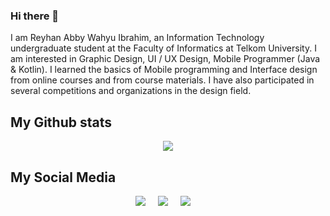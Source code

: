 ### Hi there 👋

<body>
  
I am Reyhan Abby Wahyu Ibrahim, an Information Technology undergraduate student at the Faculty of Informatics at Telkom University. I am interested in Graphic Design, UI / UX Design, Mobile Programmer (Java & Kotlin). I learned the basics of Mobile programming and Interface design from online courses and from course materials. I have also participated in several competitions and organizations in the design field.
  
## My Github stats
<p align='center'>
  <img align="center" src = "https://github-readme-stats.vercel.app/api/top-langs/?username=reyhanabbywahyu&layout=compact">
</p>

## My Social Media
  <p align="center">
    <a href="mailto:reyhan.abbywahyu12@gmail.com"><img src="https://img.shields.io/badge/gmail-%23D14836.svg?&style=for-the-badge&logo=gmail&logoColor=white" /></a>&nbsp;&nbsp;&nbsp;&nbsp;
    <a href="https://www.instagram.com/reyhan_abby_wahyu/"><img src="https://img.shields.io/badge/instagram-%23dc2743.svg?&style=for-the-badge&logo=instagram&logoColor=white" /></a>&nbsp;&nbsp;&nbsp;&nbsp;
    <a href="https://www.linkedin.com/in/reyhan-abby-wahyu-ibrahim-6300b4201/"><img src="https://img.shields.io/badge/linkedin-%230077B5.svg?&style=for-the-badge&logo=linkedin&logoColor=white" /></a>&nbsp;&nbsp;&nbsp;&nbsp;
  </p>
</body>
